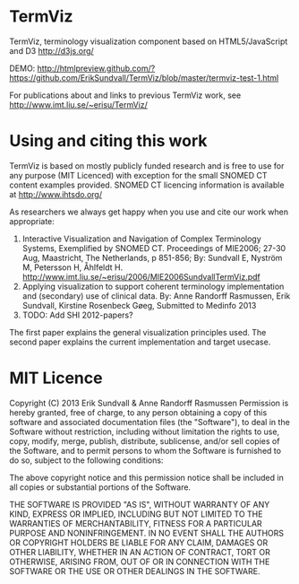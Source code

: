 TermViz
=======
TermViz, terminology visualization component based on HTML5/JavaScript and D3 http://d3js.org/

DEMO: http://htmlpreview.github.com/?https://github.com/ErikSundvall/TermViz/blob/master/termviz-test-1.html

For publications about and links to previous TermViz work, see http://www.imt.liu.se/~erisu/TermViz/

Using and citing this work
=========================
TermViz is based on mostly publicly funded research and is free to use for any purpose (MIT Licenced) with exception for the small SNOMED CT content examples provided. 
SNOMED CT licencing information is available at http://www.ihtsdo.org/

As researchers we always get happy when you use and cite our work when appropriate:

1.  Interactive Visualization and Navigation of Complex Terminology Systems, Exemplified by SNOMED CT. 
    Proceedings of MIE2006; 27-30 Aug, Maastricht, The Netherlands, p 851-856;
    By: Sundvall E, Nyström M, Petersson H, Åhlfeldt H.
    http://www.imt.liu.se/~erisu/2006/MIE2006SundvallTermViz.pdf
2.  Applying visualization to support coherent terminology implementation and (secondary) use of clinical data.
    By: Anne Randorff Rasmussen, Erik Sundvall, Kirstine Rosenbeck Gøeg, Submitted to Medinfo 2013
3.  TODO: Add SHI 2012-papers?

The first paper explains the general visualization principles used.
The second paper explains the current implementation and target usecase.

MIT Licence
===========
Copyright (C) 2013 Erik Sundvall & Anne Randorff Rasmussen
Permission is hereby granted, free of charge, to any person obtaining a copy of this software and associated documentation files (the "Software"), to deal in the Software without restriction, including without limitation the rights to use, copy, modify, merge, publish, distribute, sublicense, and/or sell copies of the Software, and to permit persons to whom the Software is furnished to do so, subject to the following conditions:

The above copyright notice and this permission notice shall be included in all copies or substantial portions of the Software.

THE SOFTWARE IS PROVIDED "AS IS", WITHOUT WARRANTY OF ANY KIND, EXPRESS OR IMPLIED, INCLUDING BUT NOT LIMITED TO THE WARRANTIES OF MERCHANTABILITY, FITNESS FOR A PARTICULAR PURPOSE AND NONINFRINGEMENT. IN NO EVENT SHALL THE AUTHORS OR COPYRIGHT HOLDERS BE LIABLE FOR ANY CLAIM, DAMAGES OR OTHER LIABILITY, WHETHER IN AN ACTION OF CONTRACT, TORT OR OTHERWISE, ARISING FROM, OUT OF OR IN CONNECTION WITH THE SOFTWARE OR THE USE OR OTHER DEALINGS IN THE SOFTWARE.